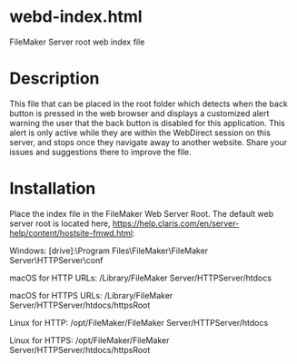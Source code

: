 # webd-index.html
FileMaker Server root web index file

# Description
This file that can be placed in the root folder which detects when the back button is pressed in the web browser and displays a customized alert warning the user that the back button is disabled for this application. This alert is only active while they are within the WebDirect session on this server, and stops once they navigate away to another website.  Share your issues and suggestions there to improve the file.

# Installation
Place the index file in the FileMaker Web Server Root.  The default web server root is located here, https://help.claris.com/en/server-help/content/hostsite-fmwd.html:

Windows: [drive]:\Program Files\FileMaker\FileMaker Server\HTTPServer\conf

macOS for HTTP URLs: /Library/FileMaker Server/HTTPServer/htdocs

macOS for HTTPS URLs: /Library/FileMaker Server/HTTPServer/htdocs/httpsRoot

Linux for HTTP: /opt/FileMaker/FileMaker Server/HTTPServer/htdocs

Linux for HTTPS: /opt/FileMaker/FileMaker Server/HTTPServer/htdocs/httpsRoot
